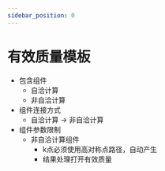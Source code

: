 ```yaml
---
sidebar_position: 0
---
```


# 有效质量模板

- 包含组件
  - 自洽计算
  - 非自洽计算
- 组件连接方式
  - 自洽计算 -> 非自洽计算
- 组件参数限制
  - 非自洽计算组件
    - k点必须使用高对称点路径，自动产生
    - 结果处理打开有效质量



